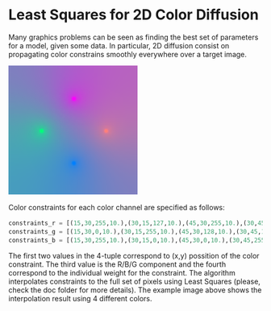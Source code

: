 # Least Squares for 2D Color Diffusion  

Many graphics problems can be seen as finding the best set of parameters for a model, given some data. In particular, 2D diffusion consist on propagating color constrains smoothly everywhere over a target image. 

![Diffusion result usign 4 input colors.](https://github.com/emmanueliarussi/diffusion_2D_least_squares/blob/master/interpolation_sample.png)

Color constraints for each color channel are specified as follows: 
```python
constraints_r = [(15,30,255,10.),(30,15,127,10.),(45,30,255,10.),(30,45,128,10.)]
constraints_g = [(15,30,0,10.),(30,15,255,10.),(45,30,128,10.),(30,45,128,10.)]
constraints_b = [(15,30,255,10.),(30,15,0,10.),(45,30,0,10.),(30,45,255,10.)]
```
The first two values in the 4-tuple correspond to (x,y) possition of the color constraint. The third value is the R/B/G component and the fourth correspond to the individual weight for the constraint. The algorithm interpolates constraints to the full set of pixels using Least Squares (please, check the doc folder for more details). The example image above shows the interpolation result using 4 different colors. 

